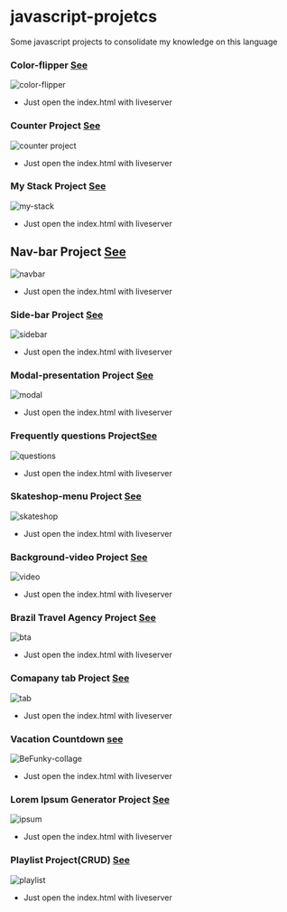 # javascript-projetcs
Some javascript projects to consolidate my knowledge on this language

### Color-flipper [See](/collor-flipper)
![color-flipper](https://user-images.githubusercontent.com/69260226/140983042-97c69cc7-3756-4a44-9163-d5980fe52439.png)
 - Just open the index.html with liveserver


### Counter Project [See](/counter-project)
![counter project](https://user-images.githubusercontent.com/69260226/140988885-1d69dca8-efb3-46fa-9f4d-e4310e1402a7.png)
- Just open the index.html with liveserver

### My Stack Project [See](/my-stack)
![my-stack](https://user-images.githubusercontent.com/69260226/141014129-010eb86b-7432-4992-a745-2b083c2af14d.png)
- Just open the index.html with liveserver
## Nav-bar Project [See](/nav-bar)
![navbar](https://user-images.githubusercontent.com/69260226/141141007-281bf142-81ac-47f9-9f1a-a7277754992c.png)
- Just open the index.html with liveserver

### Side-bar Project [See](/side-bar)
![sidebar](https://user-images.githubusercontent.com/69260226/141141524-a48bd02d-adf8-47d2-b9b7-3e25b4264b23.png)
- Just open the index.html with liveserver

### Modal-presentation Project [See](/modal-presentation)
![modal](https://user-images.githubusercontent.com/69260226/141149092-f6f7ba65-1842-4b92-a055-e9b56d6e0bd2.png)
- Just open the index.html with liveserver

### Frequently questions Project[See](/questions-project)
![questions](https://user-images.githubusercontent.com/69260226/141479026-bea7f243-c45e-4847-aa55-3f4856252e69.png)
- Just open the index.html with liveserver

### Skateshop-menu Project [See](/skateshop-menu)
![skateshop](https://user-images.githubusercontent.com/69260226/141516745-9d0eb5cc-6c8c-4c0e-b386-daa1ed195384.png)
- Just open the index.html with liveserver


### Background-video Project [See](/video-background)
![video](https://user-images.githubusercontent.com/69260226/141538164-809bce88-e492-46d0-b8d5-a67877eb5b86.png)
- Just open the index.html with liveserver

### Brazil Travel Agency Project [See](/brazil-travel-agency)
![bta](https://user-images.githubusercontent.com/69260226/142199949-cfa2110d-5a2f-4611-8321-da9ad7fb0267.png)
- Just open the index.html with liveserver


### Comapany tab Project [See](/comapany-tab)
![tab](https://user-images.githubusercontent.com/69260226/142421519-c4a6979f-f0d9-4fd8-ba74-ef54f895f8a5.png)
- Just open the index.html with liveserver

### Vacation Countdown [see](/vacation-countdown)
![BeFunky-collage](https://user-images.githubusercontent.com/69260226/142438885-f95478dd-ff76-4b6a-8412-d5c88b04ec1b.png)
- Just open the index.html with liveserver

### Lorem Ipsum Generator Project [See](/lorem-generator)
![ipsum](https://user-images.githubusercontent.com/69260226/142448112-ef11b75f-23c0-4691-ad56-83472baab07c.png)
- Just open the index.html with liveserver

### Playlist Project(CRUD) [See](/playlist)
![playlist](https://user-images.githubusercontent.com/69260226/142671391-376b8913-2f05-4386-9bbd-dc9300059d14.png)
- Just open the index.html with liveserver


